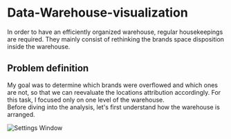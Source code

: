 # Data-Warehouse-visualization

In order to have an efficiently organized warehouse, regular housekeepings are required. They mainly consist of rethinking the brands space disposition inside the warehouse.

## Problem definition
My goal was to determine which brands were overflowed and which ones are not, so that we can reevaluate the locations attribution accordingly. For this task, I focused only on one level of the warehouse. <br/> Before diving into the analysis, let's first understand how the warehouse is arranged.

![Settings Window](https://github.com/BriceChivu/Data-Warehouse-visualization/blob/master/layout%20lvl4%20screenshot.png)

